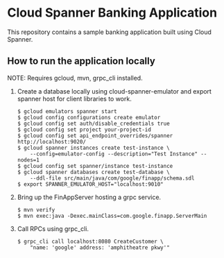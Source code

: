 # Cloud Spanner Banking Application

This repository contains a sample banking application built using Cloud Spanner.

## How to run the application locally

NOTE: Requires gcloud, mvn, grpc_cli installed.

1. Create a database locally using cloud-spanner-emulator and export spanner host
for client libraries to work.

    ```
    $ gcloud emulators spanner start
    $ gcloud config configurations create emulator
    $ gcloud config set auth/disable_credentials true
    $ gcloud config set project your-project-id
    $ gcloud config set api_endpoint_overrides/spanner http://localhost:9020/
    $ gcloud spanner instances create test-instance \
        --config=emulator-config --description="Test Instance" --nodes=1
    $ gcloud config set spanner/instance test-instance
    $ gcloud spanner databases create test-database \
        --ddl-file src/main/java/com/google/finapp/schema.sdl
    $ export SPANNER_EMULATOR_HOST="localhost:9010"
    ```

2. Bring up the FinAppServer hosting a grpc service.

    ```
    $ mvn verify
    $ mvn exec:java -Dexec.mainClass=com.google.finapp.ServerMain
    ```

3. Call RPCs using grpc_cli.

    ```
    $ grpc_cli call localhost:8080 CreateCustomer \
        "name: 'google' address: 'amphitheatre pkwy'"
    ```
